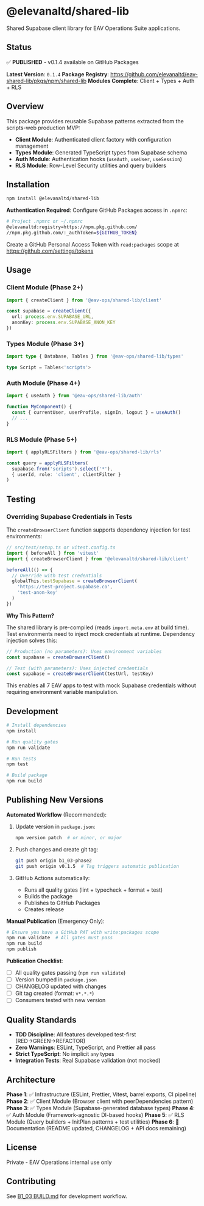 <!-- LINK_VALIDATION_BYPASS: Updating documentation with corrected paths -->

# @elevanaltd/shared-lib

Shared Supabase client library for EAV Operations Suite applications.

## Status

✅ **PUBLISHED** - v0.1.4 available on GitHub Packages

**Latest Version**: `0.1.4`
**Package Registry**: https://github.com/elevanaltd/eav-shared-lib/pkgs/npm/shared-lib
**Modules Complete**: Client + Types + Auth + RLS

## Overview

This package provides reusable Supabase patterns extracted from the scripts-web production MVP:
- **Client Module**: Authenticated client factory with configuration management
- **Types Module**: Generated TypeScript types from Supabase schema
- **Auth Module**: Authentication hooks (`useAuth`, `useUser`, `useSession`)
- **RLS Module**: Row-Level Security utilities and query builders

## Installation

```bash
npm install @elevanaltd/shared-lib
```

**Authentication Required**: Configure GitHub Packages access in `.npmrc`:

```bash
# Project .npmrc or ~/.npmrc
@elevanaltd:registry=https://npm.pkg.github.com/
//npm.pkg.github.com/:_authToken=${GITHUB_TOKEN}
```

Create a GitHub Personal Access Token with `read:packages` scope at https://github.com/settings/tokens

## Usage

### Client Module (Phase 2+)

```typescript
import { createClient } from '@eav-ops/shared-lib/client'

const supabase = createClient({
  url: process.env.SUPABASE_URL,
  anonKey: process.env.SUPABASE_ANON_KEY
})
```

### Types Module (Phase 3+)

```typescript
import type { Database, Tables } from '@eav-ops/shared-lib/types'

type Script = Tables<'scripts'>
```

### Auth Module (Phase 4+)

```typescript
import { useAuth } from '@eav-ops/shared-lib/auth'

function MyComponent() {
  const { currentUser, userProfile, signIn, logout } = useAuth()
  // ...
}
```

### RLS Module (Phase 5+)

```typescript
import { applyRLSFilters } from '@eav-ops/shared-lib/rls'

const query = applyRLSFilters(
  supabase.from('scripts').select('*'),
  { userId, role: 'client', clientFilter }
)
```

## Testing

### Overriding Supabase Credentials in Tests

The `createBrowserClient` function supports dependency injection for test environments:

```typescript
// src/test/setup.ts or vitest.config.ts
import { beforeAll } from 'vitest'
import { createBrowserClient } from '@elevanaltd/shared-lib/client'

beforeAll(() => {
  // Override with test credentials
  globalThis.testSupabase = createBrowserClient(
    'https://test-project.supabase.co',
    'test-anon-key'
  )
})
```

**Why This Pattern?**

The shared library is pre-compiled (reads `import.meta.env` at build time). Test environments need to inject mock credentials at runtime. Dependency injection solves this:

```typescript
// Production (no parameters): Uses environment variables
const supabase = createBrowserClient()

// Test (with parameters): Uses injected credentials
const supabase = createBrowserClient(testUrl, testKey)
```

This enables all 7 EAV apps to test with mock Supabase credentials without requiring environment variable manipulation.

## Development

```bash
# Install dependencies
npm install

# Run quality gates
npm run validate

# Run tests
npm test

# Build package
npm run build
```

## Publishing New Versions

**Automated Workflow** (Recommended):

1. Update version in `package.json`:
   ```bash
   npm version patch  # or minor, or major
   ```

2. Push changes and create git tag:
   ```bash
   git push origin b1_03-phase2
   git push origin v0.1.5  # Tag triggers automatic publication
   ```

3. GitHub Actions automatically:
   - Runs all quality gates (lint + typecheck + format + test)
   - Builds the package
   - Publishes to GitHub Packages
   - Creates release

**Manual Publication** (Emergency Only):

```bash
# Ensure you have a GitHub PAT with write:packages scope
npm run validate  # All gates must pass
npm run build
npm publish
```

**Publication Checklist**:
- [ ] All quality gates passing (`npm run validate`)
- [ ] Version bumped in `package.json`
- [ ] CHANGELOG updated with changes
- [ ] Git tag created (format: `v*.*.*`)
- [ ] Consumers tested with new version

## Quality Standards

- **TDD Discipline**: All features developed test-first (RED→GREEN→REFACTOR)
- **Zero Warnings**: ESLint, TypeScript, and Prettier all pass
- **Strict TypeScript**: No implicit `any` types
- **Integration Tests**: Real Supabase validation (not mocked)

## Architecture

**Phase 1**: ✅ Infrastructure (ESLint, Prettier, Vitest, barrel exports, CI pipeline)
**Phase 2**: ✅ Client Module (Browser client with peerDependencies pattern)
**Phase 3**: ✅ Types Module (Supabase-generated database types)
**Phase 4**: ✅ Auth Module (Framework-agnostic DI-based hooks)
**Phase 5**: ✅ RLS Module (Query builders + InitPlan patterns + test utilities)
**Phase 6**: 🚧 Documentation (README updated, CHANGELOG + API docs remaining)

## License

Private - EAV Operations internal use only

## Contributing

See [B1_03 BUILD.md](../coordination/workflow-docs/001-UNIVERSAL-EAV_SYSTEM-D1-BUILD-REFERENCE.md) for development workflow.
